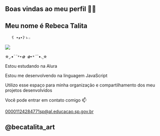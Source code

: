 ## Boas vindas ao meu perfil 💙💙
## Meu nome é Rebeca Talita

       ʕ •ᴥ•ʔゝ☆

![](https://media.giphy.com/media/3xz2BHFXxvFDYwnA9W/giphy.gif?cid=ecf05e47mmzk6bioarqany1wflucje126uzf5tr54r5bskfq&ep=v1_gifs_search&rid=giphy.gif&ct=g)

✯¸.•´*¨`*•✿ ✿•*`¨*`•.¸✯

Estou estudando na Alura

Estou me desenvolvendo na linguagem JavaScript

Utilizo esse espaço para minha organização e compartilhamento dos meu projetos desenvolvidos

Você pode entrar em contato comigo 📫

00001124284771sp@al.educacao.sp.gov.br

## @becatalita_art


